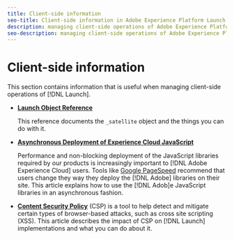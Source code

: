 ```yaml
---
title: Client-side information
seo-title: Client-side information in Adobe Experience Platform Launch
description: managing client-side operations of Adobe Experience Platform Launch
seo-description: managing client-side operations of Adobe Experience Platform Launch
---
```


# Client-side information

This section contains information that is useful when managing client-side operations of [!DNL Launch].

* [**Launch Object Reference**](launch-object-reference.md)

  This reference documents the `_satellite` object and the things you can do with it.

* [**Asynchronous Deployment of Experience Cloud JavaScript**](asynchronous-deployment.md)

  Performance and non-blocking deployment of the JavaScript libraries required by our products is increasingly important to [!DNL Adobe Experience Cloud] users. Tools like [Google PageSpeed](https://developers.google.com/speed/pagespeed/insights/) recommend that users change they way they deploy the [!DNL Adobe] libraries on their site. This article explains how to use the [!DNL Adob]e JavaScript libraries in an asynchronous fashion.

* [**Content Security Policy**](content-security-policy-csp.md) (CSP) is a tool to help detect and mitigate certain types of browser-based attacks, such as cross site scripting (XSS).  This article describes the impact of CSP on [!DNL Launch] implementations and what you can do about it.

